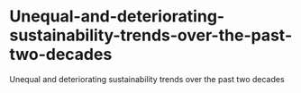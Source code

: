 # Unequal-and-deteriorating-sustainability-trends-over-the-past-two-decades
Unequal and deteriorating sustainability trends over the past two decades
